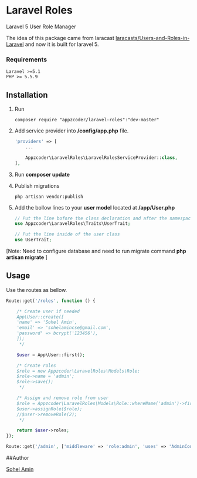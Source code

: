 # Laravel Roles
Laravel 5 User Role Manager

The idea of this package came from laracast [laracasts/Users-and-Roles-in-Laravel](https://github.com/laracasts/Users-and-Roles-in-Laravel) and now it is built for laravel 5.

### Requirements
    Laravel >=5.1
    PHP >= 5.5.9 
    
## Installation

1. Run 
    ```
    composer require "appzcoder/laravel-roles":"dev-master"
    ```
    
2. Add service provider into **/config/app.php** file.
    ```php
    'providers' => [
        ...
    
        Appzcoder\LaravelRoles\LaravelRolesServiceProvider::class,
    ],
    ```
3. Run **composer update**

4. Publish migrations
    ```
    php artisan vendor:publish
    ```

5. Add the bollow lines to your **user model** located at **/app/User.php**
    ```php
    // Put the line bofore the class declaration and after the namespace
    use Appzcoder\LaravelRoles\Traits\UserTrait;
    
    // Put the line inside of the user class
    use UserTrait;
    ```
    
[Note: Need to configure database and need to run migrate command **php artisan migrate** ]

## Usage

Use the routes as bellow.

```php
Route::get('/roles', function () {

    /* Create user if needed
    App\User::create([
    'name' => 'Sohel Amin',
    'email' => 'sohelamincse@gmail.com',
    'password' => bcrypt('123456'),
    ]);
     */

    $user = App\User::first();

    /* Create roles
    $role = new Appzcoder\LaravelRoles\Models\Role;
    $role->name = 'admin';
    $role->save();
     */

    /* Assign and remove role from user
    $role = Appzcoder\LaravelRoles\Models\Role::whereName('admin')->first();
    $user->assignRole($role);
    //$user->removeRole(2);
     */

    return $user->roles;
});

Route::get('/admin', ['middleware' => 'role:admin', 'uses' => 'AdminController@index']);
```

##Author

<a href="http://www.sohelamin.com">Sohel Amin</a>
